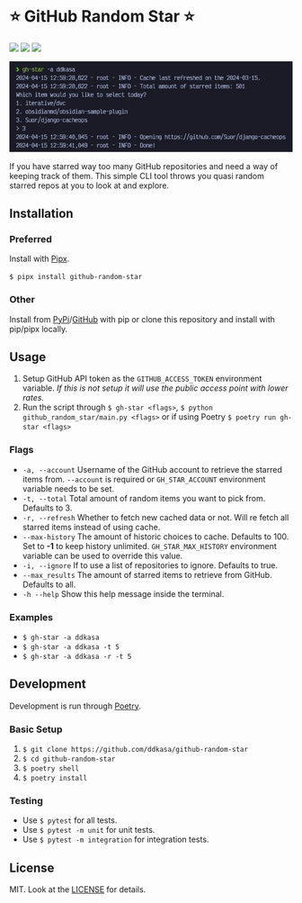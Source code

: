 # ⭐️ GitHub Random Star ⭐️

<a href="https://pypi.org/project/github-random-star"><img src="https://img.shields.io/pypi/v/github_random_star?style=for-the-badge&logo=pypi" /></a>
<a href=""><img src="https://img.shields.io/github/actions/workflow/status/ddkasa/github-random-star/pypi-publish.yml?style=for-the-badge"/></a>
<a href="https://pypi.org/project/github-random-star"><img src="https://img.shields.io/pypi/dm/github-random-star?style=for-the-badge" /></a>

![](docs/example_image.png?raw=true)

If you have starred way too many GitHub repositories and need a way of keeping track of them. This simple CLI tool throws you quasi random starred repos at you to look at and explore.

## Installation

### Preferred

Install with [Pipx](https://github.com/pypa/pipx).

`$ pipx install github-random-star`

### Other

Install from [PyPi](https://pypi.org/project/github-random-star)/[GitHub](https://github.com/ddkasa/github-random-star) with pip or clone this repository and install with pip/pipx locally.

## Usage

1. Setup GitHub API token as the `GITHUB_ACCESS_TOKEN` environment variable. _If this is not setup it will use the public access point with lower rates._
2. Run the script through `$ gh-star <flags>`, `$ python github_random_star/main.py <flags>` or if using Poetry `$ poetry run gh-star <flags>`

### Flags

- `-a, --account` Username of the GitHub account to retrieve the starred items from. `--account` is required or `GH_STAR_ACCOUNT` environment variable needs to be set.
- `-t, --total` Total amount of random items you want to pick from. Defaults to 3.
- `-r, --refresh` Whether to fetch new cached data or not. Will re fetch all starred items instead of using cache.
- `--max-history` The amount of historic choices to cache. Defaults to 100. Set to **-1** to keep history unlimited. `GH_STAR_MAX_HISTORY` environment variable can be used to override this value.
- `-i, --ignore` If to use a list of repositories to ignore. Defaults to true.
- `--max_results` The amount of starred items to retrieve from GitHub. Defaults to all.
- `-h --help` Show this help message inside the terminal.

### Examples

- `$ gh-star -a ddkasa`
- `$ gh-star -a ddkasa -t 5`
- `$ gh-star -a ddkasa -r -t 5`

## Development

Development is run through [Poetry](https://github.com/python-poetry/poetry).

### Basic Setup
1. `$ git clone https://github.com/ddkasa/github-random-star`
2. `$ cd github-random-star`
3. `$ poetry shell`
4. `$ poetry install`

### Testing
- Use `$ pytest` for all tests.
- Use `$ pytest -m unit` for unit tests.
- Use `$ pytest -m integration` for integration tests.

## License
MIT. Look at the [LICENSE](LICENSE.md) for details.
